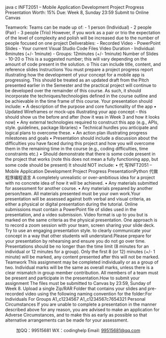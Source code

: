 java c
INFT2051 – Mobile Application Development 
Project Progress Presentation Worth: 15% Due: Week 8, Sunday 23:59 Submit to Online Canvas 


Teamwork: Teams can be made up of: -             1 person (Individual) - 2 people (Pair) - 3 people (Trio) However, if you work as a pair or trio the expectation of the level of complexity and polish will be increased due to the number of people focused on one project Deliverables: - Recorded Video - PowerPoint Slides - Your current Visual Studio Code Files Video Duration - Individual: 8minutes (+/- 1minute) - Groups: 12minutes (+/- 1minute) 
Number of Slides - 10-20 o This is a suggested number; this will   vary depending   on the amount of code present in the solution. o This can include title, content, and reference slides 
Instructions You   must   prepare   a   project   progress   report   illustrating   how   the   development   of   your   concept for   a   mobile   app   is   progressing.   This   should   be   treated   as   an   updated   draft   from   the   Pitch   presented   earlier in the   Semester   and the practical   project   will   continue   to   be   developed   over   the   remainder of   this   course. As such, it should incorporate   the   techniques/technologies defined   in the course outline and be achievable in the time frame   of   this   course.
Your presentation should include:
•         A   description   of   the   purpose   and   core   functionality   of   the   app
•         Updated Wireframes or mock-ups illustrating your app concept – this should   show us the before and after (how it was in Week   3   and how   it   looks now)
•         Any external technologies required to construct this app (e.g., APIs,   style. guidelines, package libraries)
•         Technical hurdles you anticipate and logical plans to   overcome these.
•         An action plan illustrating progress milestones   and goals
•         Presentation   should   include   a   discussion   about   the   difficulties   you   have   faced   during   this project and how you will overcome them in the remaining time   in   the   course   (e.g.,   coding difficulties, time constraints   etc.)
•          Should demonstrate that there is some code present   in   the project   that   works   (note   this   does not mean a fully functioning app, but some   code   should be present)
It should NOT include:
•      代 写INFT2051 – Mobile Application Development Project Progress PresentationPython
代做程序编程语言   A   completely   unrealistic   or   over-ambitious   idea   for   a   project   with   no   concrete   idea   of how it will be achieved.
•         Any materials submitted for assessment for another course.
•       Any   materials   prepared   by   another   person/team. All   materials   presented   must   be   your own work.Your presentation will be   assessed   against both verbal   and visual   criteria,   as   either   a physical   or   digital presentation   during the tutorial.   Online   submissions must   contain   a   PowerPoint   file   of slides   used   in   the   presentation,   and   a   video   submission.   Video   format   is   up   to   you   but   is   marked   on   the   same   criteria   as   the   physical   presentation.   One   approach   is   to   record   a   zoom   session   with   your   team,   screen   sharing   your   slide   deck.   Try   to   use   an   engaging   presentation   style. to clearly communicate your concept in a way that   other   students will understand.Please   prepare   for   your   presentation   by   rehearsing    and   ensure   you   do   not   go   over   time.   Presentations should be no longer than the time limit (8 minutes for an individual or   12 minutes   for   a   group).   Only   the   first   8   (or    12)   minutes   (+/-    1   minute)   will   be   marked,   any   content   presented after this will not be marked.
Teamwork This assignment may be completed individually or as a group of   two. Individual marks will be   the same as overall marks, unless there is a   clear   mismatch   in   group member   contribution.   All   members   of   a   team   must   be   present   and   participate   in   the   presentation.How to submit your assignment 
The files must be submitted to Canvas by 23:59,   Sunday of   Week 8.
Upload   a   single   Zip/RAR   Folder   that   contains   your   slides   and   pre-recorded   video   using   the   following naming convention for the folder:For Individuals For Groups A1_c1234567 A1_c1234567c7654321 
Personal Circumstances If   you are unable to complete a presentation in the manner described above for any reason, you   are   advised   to   make   an   application   for   Adverse   Circumstances,   and   to   make   this   as   early   as   possible so that alternative arrangements can be made for your assessment.





         
加QQ：99515681  WX：codinghelp  Email: 99515681@qq.com

